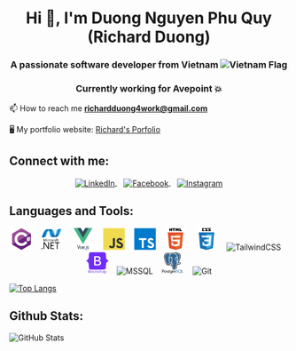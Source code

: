 <h1 align="center">Hi 👋, I'm Duong Nguyen Phu Quy (Richard Duong)</h1>
<h3 align="center">A passionate software developer from Vietnam <img src="https://upload.wikimedia.org/wikipedia/commons/2/21/Flag_of_Vietnam.svg" alt="Vietnam Flag" width="30">
</h3> 
<h3 align="center">Currently working for Avepoint 💥</h3>

📫 How to reach me **richardduong4work@gmail.com**

🖥️ My portfolio website: [Richard's Porfolio](https://richard-duong.vercel.app/)

## Connect with me:

<p align="center">
  <a href="https://linkedin.com/in/duong-nguyen-phu-quy/" target="_blank" rel="noreferrer">
    <img align="center" src="https://raw.githubusercontent.com/rahuldkjain/github-profile-readme-generator/master/src/images/icons/Social/linked-in-alt.svg" alt="LinkedIn" height="30" width="40" />
  </a>
  &nbsp;&nbsp;
  <a href="https://www.facebook.com/primerichardd" target="_blank" rel="noreferrer">
    <img align="center" src="https://raw.githubusercontent.com/rahuldkjain/github-profile-readme-generator/master/src/images/icons/Social/facebook.svg" alt="Facebook" height="30" width="40" />
  </a>
  &nbsp;&nbsp;
  <a href="https://instagram.com/quydnp" target="_blank" rel="noreferrer">
    <img align="center" src="https://raw.githubusercontent.com/rahuldkjain/github-profile-readme-generator/master/src/images/icons/Social/instagram.svg" alt="Instagram" height="30" width="40" />
  </a>
</p>

## Languages and Tools:

<p align="center">
  <a>
    <img src="https://raw.githubusercontent.com/devicons/devicon/master/icons/csharp/csharp-original.svg" alt="C#" width="40" height="40" />
  </a>
  &nbsp;&nbsp;
  <a>
    <img src="https://raw.githubusercontent.com/devicons/devicon/master/icons/dot-net/dot-net-original-wordmark.svg" alt=".NET" width="40" height="40" />
  </a>
  &nbsp;&nbsp;
  <a>
    <img src="https://raw.githubusercontent.com/devicons/devicon/master/icons/vuejs/vuejs-original-wordmark.svg" alt="Vue.js" width="40" height="40" />
  </a>
  &nbsp;&nbsp;
  <a>
    <img src="https://raw.githubusercontent.com/devicons/devicon/master/icons/javascript/javascript-original.svg" alt="JavaScript" width="40" height="40" />
  </a>
  &nbsp;&nbsp;
  <a>
    <img src="https://raw.githubusercontent.com/devicons/devicon/master/icons/typescript/typescript-original.svg" alt="TypeScript" width="40" height="40" />
  </a>
  &nbsp;&nbsp;
  <a>
    <img src="https://raw.githubusercontent.com/devicons/devicon/master/icons/html5/html5-original-wordmark.svg" alt="HTML5" width="40" height="40" />
  </a>
  &nbsp;&nbsp;
  <a>
    <img src="https://raw.githubusercontent.com/devicons/devicon/master/icons/css3/css3-original-wordmark.svg" alt="CSS3" width="40" height="40" />
  </a>
  &nbsp;&nbsp;
  <a>
    <img src="https://www.vectorlogo.zone/logos/tailwindcss/tailwindcss-icon.svg" alt="TailwindCSS" width="40" height="40" />
  </a>
  &nbsp;&nbsp;
  <a>
    <img src="https://raw.githubusercontent.com/devicons/devicon/master/icons/bootstrap/bootstrap-plain-wordmark.svg" alt="Bootstrap" width="40" height="40" />
  </a>
  &nbsp;&nbsp;
  <a>
    <img src="https://www.svgrepo.com/show/303229/microsoft-sql-server-logo.svg" alt="MSSQL" width="40" height="40" />
  </a>
  &nbsp;&nbsp;
  <a>
    <img src="https://raw.githubusercontent.com/devicons/devicon/master/icons/postgresql/postgresql-original-wordmark.svg" alt="PostgreSQL" width="40" height="40" />
  </a>
  &nbsp;&nbsp;
  <a>
    <img src="https://www.vectorlogo.zone/logos/git-scm/git-scm-icon.svg" alt="Git" width="40" height="40" />
  </a>
</p>

[![Top Langs](https://github-readme-stats.vercel.app/api/top-langs/?username=quydnp&layout=compact)](https://github.com/anuraghazra/github-readme-stats)
  
## Github Stats:
![GitHub Stats](https://github-readme-stats.vercel.app/api?username=quydnp&show_icons=true&theme=algolia )
